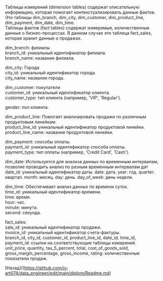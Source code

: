 
Таблицы измерений (dimension tables) содержат описательную информацию, которая помогает контекстуализировать данные фактов.   
Это таблицы dim_branch, dim_city, dim_customer, dim_product_line, dim_payment, dim_date, dim_time.  
Таблицы фактов (fact tables) содержат измеримые, количественные данные о бизнес-процессах.
В данном случае это таблица fact_sales, которая хранит данные о продажах.  
  
dim_branch: филиалы  
branch_id: уникальный идентификатор филиала.  
branch_name: название филиала.  
  
dim_city: Города  
city_id: уникальный идентификатор города.  
city_name: название города.  
  
dim_customer: покупатели  
customer_id: уникальный идентификатор клиента.  
customer_type: тип клиента (например, 'VIP', 'Regular').  
  
gender: пол клиента.  
  
dim_product_line: Помогает анализировать продажи по различным продуктовым линейкам.  
product_line_id: уникальный идентификатор продуктовой линейки.  
product_line_name: название продуктовой линейки.  
  
dim_payment: способы оплаты.  
payment_id: уникальный идентификатор способа оплаты.  
payment_type: тип оплаты (например, 'Credit Card', 'Cash').  
  
dim_date: Используется для анализа данных по временным интервалам, позволяе проводить анализ по разным временным интервалам дат  
date_id: уникальный идентификатор даты.
date: дата.
year: год.
quarter: квартал.
month: месяц.
day: день.
day_of_week: день недели.  
  
dim_time: Обеспечивает анализ данных по времени суток.  
time_id: уникальный идентификатор времени.  
time: время.  
hour: час.  
minute: минута.  
second: секунда.  

fact_sales:  
sale_id: уникальный идентификатор продажи.  
invoice_id: уникальный идентификатор счета-фактуры.  
branch_id, city_id, customer_id, product_line_id, date_id, time_id, payment_id: ссылки на соответствующие таблицы измерений.  
unit_price, quantity, tax_5_percent, total, cost_of_goods_sold, gross_margin_percentage, gross_income, rating: количественные показатели продаж.  

[Назад]((https://github.com/iv-art074/data_engineer/edit/main/diplom/Readme.md)   
